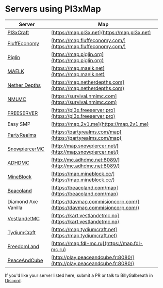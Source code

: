 # Servers using Pl3xMap

| Server                                            | Map                                                            |
| ------------------------------------------------- | -------------------------------------------------------------- |
| [Pl3xCraft](https://mc.pl3x.net)                  | [https://map.pl3x.net](https://map.pl3x.net)                   |
| [FluffEconomy](https://fluffeconomy.com/)         | [https://map.fluffeconomy.com/](https://map.fluffeconomy.com/) |
| [Piglin](https://www.piglin.org)                  | [https://map.piglin.org](https://map.piglin.org)               |
| [MAELK](https://maelk.net/)                       | [https://map.maelk.net](https://map.maelk.net)                 |
| [Nether Depths](https://netherdepths.com)         | [https://map.netherdepths.com](https://map.netherdepths.com)   |
| [NMLMC](https://nmlmc.com)                        | [https://survival.nmlmc.com](https://survival.nmlmc.com)       |
| [FREESERVER](https://freeserver.pro)              | [https://pl3x.freeserver.pro](https://pl3x.freeserver.pro)     |
| Easy SMP                                          | [https://map.2v1.me](https://map.2v1.me)                       |
| [PartyRealms](https://partyrealms.com/home)       | [https://partyrealms.com/map](https://partyrealms.com/map)     |
| [SnowpiercerMC](http://map.snowpiercer.net/)      | [http://map.snowpiercer.net/](http://map.snowpiercer.net/)     |
| [ADHDMC](https://adhdmc.enjin.com/)               | [http://mc.adhdmc.net:8089/](http://mc.adhdmc.net:8089/)       |
| [MineBlock](https://www.mineblock.cc/)            | [https://map.mineblock.cc/](https://map.mineblock.cc/)         |
| [Beacoland](https://beacoland.com/)               | [https://beacoland.com/map](https://beacoland.com/map)         |
| Diamond Axe Vanilla                               | [https://davmap.commisioncorp.com/](https://davmap.commisioncorp.com/) |
| [VestlandetMC](https://www.vestlandetmc.no/)      | [https://kart.vestlandetmc.no](https://kart.vestlandetmc.no)   |
| [TydiumCraft](https://tydiumcraft.net/)           | [https://map.tydiumcraft.net](https://map.tydiumcraft.net)     |
| [FreedomLand](https://fdl-mc.ru/)                 | [https://map.fdl-mc.ru](https://map.fdl-mc.ru)                 |
| [PeaceAndCube](https://peaceandcube.fr/)          | [http://play.peaceandcube.fr:8080/](http://play.peaceandcube.fr:8080/) |

If you'd like your server listed here, submit a PR or talk to BillyGalbreath in [Discord](https://discord.gg/B8WpDPXeBh).

